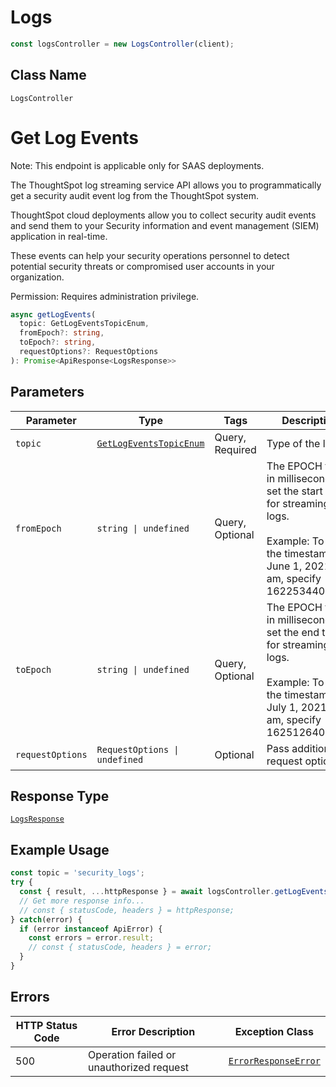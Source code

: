 # Logs

```ts
const logsController = new LogsController(client);
```

## Class Name

`LogsController`


# Get Log Events

Note: This endpoint is applicable only for SAAS deployments.

The ThoughtSpot log streaming service API allows you to programmatically get a security audit event log from the ThoughtSpot system.

ThoughtSpot cloud deployments allow you to collect security audit events and send them to your Security information and event management (SIEM) application in real-time.

These events can help your security operations personnel to detect potential security threats or compromised user accounts in your organization.

Permission: Requires administration privilege.

```ts
async getLogEvents(
  topic: GetLogEventsTopicEnum,
  fromEpoch?: string,
  toEpoch?: string,
  requestOptions?: RequestOptions
): Promise<ApiResponse<LogsResponse>>
```

## Parameters

| Parameter | Type | Tags | Description |
|  --- | --- | --- | --- |
| `topic` | [`GetLogEventsTopicEnum`](../../doc/models/get-log-events-topic-enum.md) | Query, Required | Type of the log. |
| `fromEpoch` | `string \| undefined` | Query, Optional | The EPOCH time in milliseconds to set the start time for streaming logs.<br><br>Example: To set the timestamp as June 1, 2021 8 am, specify 1622534400000. |
| `toEpoch` | `string \| undefined` | Query, Optional | The EPOCH time in milliseconds to set the end time for streaming logs.<br><br>Example: To set the timestamp as July 1, 2021, 8 am, specify 1625126400000. |
| `requestOptions` | `RequestOptions \| undefined` | Optional | Pass additional request options. |

## Response Type

[`LogsResponse`](../../doc/models/logs-response.md)

## Example Usage

```ts
const topic = 'security_logs';
try {
  const { result, ...httpResponse } = await logsController.getLogEvents(topic);
  // Get more response info...
  // const { statusCode, headers } = httpResponse;
} catch(error) {
  if (error instanceof ApiError) {
    const errors = error.result;
    // const { statusCode, headers } = error;
  }
}
```

## Errors

| HTTP Status Code | Error Description | Exception Class |
|  --- | --- | --- |
| 500 | Operation failed or unauthorized request | [`ErrorResponseError`](../../doc/models/error-response-error.md) |

